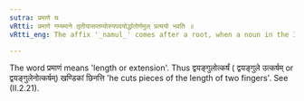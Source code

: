 ```yaml
---
sutra: प्रमाणे च
vRtti: प्रमाणे गम्यमाने तृतीयासप्तम्योरुपपदयोर्द्धातोर्णमुल् प्रत्ययो भवति ॥
vRtti_eng: The affix '_namul_' comes after a root, when a noun in the Instrumental or Locative case is in composition with it, and when measure of length is intended.

---
```

The word प्रमाणं means 'length or extension'. Thus द्वयङ्गुलोत्कर्षं ( द्वयङ्गुले उत्कर्षम् or द्वयङ्गुलेनोत्कर्षम्) खण्डिकां छिनत्ति 'he cuts pieces of the length of two fingers'. See (II.2.21).